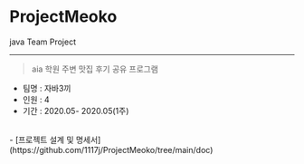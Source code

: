 # ProjectMeoko
java Team Project
<hr />

> aia 학원 주변 맛집 후기 공유 프로그램
  - 팀명 : 자바3끼
  - 인원 : 4
  - 기간 : 2020.05- 2020.05(1주)

<br>
- [프로젝트 설계 및 명세서](https://github.com/1117j/ProjectMeoko/tree/main/doc)


  
